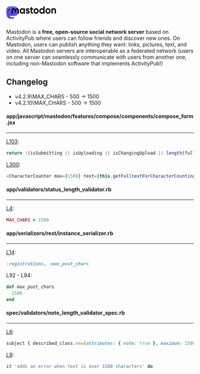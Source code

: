 <h1><picture>
  <source media="(prefers-color-scheme: dark)" srcset="https://raw.githubusercontent.com/mastodon/mastodon/v4.2.10/lib/assets/wordmark.dark.png">
  <source media="(prefers-color-scheme: light)" srcset="https://raw.githubusercontent.com/mastodon/mastodon/v4.2.10/lib/assets/wordmark.light.png">
  <img alt="Mastodon" src="https://raw.githubusercontent.com/mastodon/mastodon/v4.2.10/lib/assets/wordmark.light.png" height="34">
</picture></h1>

Mastodon is a **free, open-source social network server** based on ActivityPub where users can follow friends and discover new ones. On Mastodon, users can publish anything they want: links, pictures, text, and video. All Mastodon servers are interoperable as a federated network (users on one server can seamlessly communicate with users from another one, including non-Mastodon software that implements ActivityPub!)

## Changelog
* v4.2.9\MAX_CHARS - 500 -> 1500
* v4.2.10\MAX_CHARS - 500 -> 1500

#### app/javascript/mastodon/features/compose/components/compose_form.jsx
---
[L103](https://github.com/mastodon/mastodon/blob/v4.2.10/app/javascript/mastodon/features/compose/components/compose_form.jsx#L103):
```javascript
return !(isSubmitting || isUploading || isChangingUpload || length(fulltext) > 1500 || (isOnlyWhitespace && !anyMedia));
```
[L300](https://github.com/mastodon/mastodon/blob/v4.2.10/app/javascript/mastodon/features/compose/components/compose_form.jsx#L300):
```javascript
<CharacterCounter max={1500} text={this.getFulltextForCharacterCounting()} />
```

#### app/validators/status_length_validator.rb
---
[L4](https://github.com/mastodon/mastodon/blob/v4.2.10/app/validators/status_length_validator.rb#L4):
```ruby
MAX_CHARS = 1500
```

#### app/serializers/rest/instance_serializer.rb
---
[L14](https://github.com/mastodon/mastodon/blob/v4.2.10/app/serializers/rest/instance_serializer.rb#L14):
```ruby
:registrations, :max_post_chars
```
L92 - L94:
```ruby
def max_post_chars
  1500
end
```

#### spec/validators/note_length_validator_spec.rb
---
[L6](https://github.com/mastodon/mastodon/blob/v4.2.10/spec/validators/note_length_validator_spec.rb#L6):
```ruby
subject { described_class.new(attributes: { note: true }, maximum: 1500) }
```
[L9](https://github.com/mastodon/mastodon/blob/v4.2.10/spec/validators/note_length_validator_spec.rb#L9):
```ruby
it 'adds an error when text is over 1500 characters' do
```
